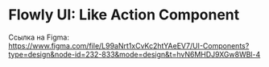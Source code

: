 # Flowly UI: Like Action Component

Ссылка на Figma: https://www.figma.com/file/L99aNrt1xCvKc2htYAeEV7/UI-Components?type=design&node-id=232-833&mode=design&t=hvN6MHDJ9XGw8WBl-4
